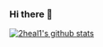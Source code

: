 ### Hi there 👋

[![2heal1's github stats](https://github-readme-stats.vercel.app/api?username=2heal1&theme=dark&show_icons=true)](https://github.com/anuraghazra/github-readme-stats)
